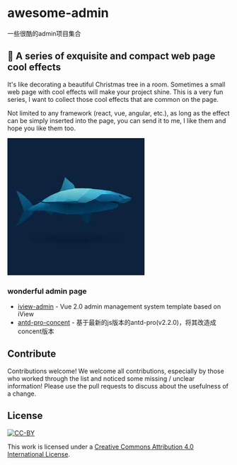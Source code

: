 # awesome-admin
一些很酷的admin项目集合

## 🚀 A series of exquisite and compact web page cool effects

It's like decorating a beautiful Christmas tree in a room. Sometimes a small web page with cool effects will make your project shine. This is a very fun series, I want to collect those cool effects that are common on the page.

Not limited to any framework (react, vue, angular, etc.), as long as the effect can be simply inserted into the page, you can send it to me, I like them and hope you like them too.

![img](https://github.com/yushuxi/awesome-admin/blob/main/1.jpeg?raw=true)


### wonderful admin page

- [iview-admin](https://github.com/iview/iview-admin) - Vue 2.0 admin management system template based on iView
- [antd-pro-concent](https://github.com/concentjs/antd-pro-concent) - 基于最新的js版本的antd-pro(v2.2.0)，将其改造成concent版本




## Contribute
Contributions welcome! We welcome all contributions, especially by those who worked through the list and noticed some missing / unclear information! Please use the pull requests to discuss about the usefulness of a change.

## License

[![CC-BY](https://mirrors.creativecommons.org/presskit/buttons/88x31/svg/by.svg)](https://creativecommons.org/licenses/by/4.0/)

This work is licensed under a [Creative Commons Attribution 4.0 International License](https://creativecommons.org/licenses/by/4.0/).
